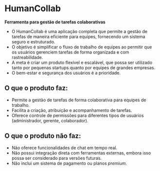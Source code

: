 # HumanCollab
**Ferramenta para gestão de tarefas colaborativas**

- O HumanCollab é uma aplicação completa que permite a gestão de tarefas de maneira eficiente para equipes, fornecendo um sistema seguro e estruturado.
- O objetivo é simplificar o fluxo de trabalho de equipes ao permitir que os usuários gerenciem tarefas de forma organizada e com rastreabilidade.
- A meta é criar um produto flexível e escalável, que possa ser utilizado tanto por pequenas startups quanto por equipes de grandes empresas.
- O bem-estar e segurança dos usuários é a prioridade.

## O que o produto faz:
- Permite a gestão de tarefas de forma colaborativa para equipes de trabalho.
- Facilita a criação, atribuição e acompanhamento de tarefas.
- Oferece controle de permissões para diferentes tipos de usuários (administrador, gerente, colaborador).

## O que o produto não faz:
- Não oferece funcionalidades de chat em tempo real.
- Não possui integração direta com ferramentas externas, embora isso possa ser considerado para versões futuras.
- Não inclui um sistema de pagamento ou planos *premium*.
